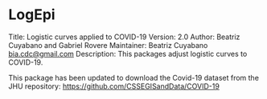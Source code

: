 # LogEpi
Title: Logistic curves applied to COVID-19
Version: 2.0
Author: Beatriz Cuyabano and Gabriel Rovere
Maintainer: Beatriz Cuyabano <bia.cdc@gmail.com>
Description: This packages adjust logistic curves to COVID-19.

This package has been updated to download the Covid-19 dataset from the JHU repository: https://github.com/CSSEGISandData/COVID-19
